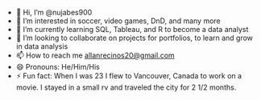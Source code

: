 - 👋 Hi, I’m @nujabes900
- 👀 I’m interested in soccer, video games, DnD, and many more
- 🌱 I’m currently learning SQL, Tableau, and R to become a data analyst
- 💞️ I’m looking to collaborate on projects for portfolios, to learn and grow in data analysis
- 📫 How to reach me allanrecinos20@gmail.com
- 😄 Pronouns: He/Him/His
- ⚡ Fun fact: When I was 23 I flew to Vancouver, Canada to work on a movie. I stayed in a small rv and traveled the city for 2 1/2 months.

<!---
nujabes900/nujabes900 is a ✨ special ✨ repository because its `README.md` (this file) appears on your GitHub profile.
You can click the Preview link to take a look at your changes.
--->
